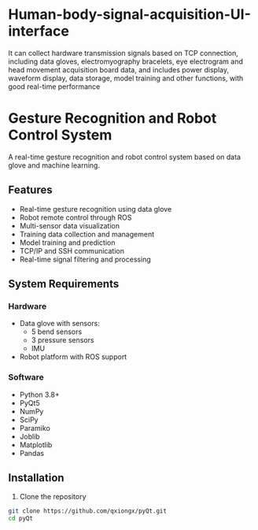 # Human-body-signal-acquisition-UI-interface
It can collect hardware transmission signals based on TCP connection, including data gloves, electromyography bracelets, eye electrogram and head movement acquisition board data, and includes power display, waveform display, data storage, model training and other functions, with good real-time performance
# Gesture Recognition and Robot Control System

A real-time gesture recognition and robot control system based on data glove and machine learning.

## Features

- Real-time gesture recognition using data glove
- Robot remote control through ROS
- Multi-sensor data visualization
- Training data collection and management
- Model training and prediction
- TCP/IP and SSH communication
- Real-time signal filtering and processing

## System Requirements

### Hardware
- Data glove with sensors:
  - 5 bend sensors
  - 3 pressure sensors
  - IMU
- Robot platform with ROS support

### Software
- Python 3.8+
- PyQt5
- NumPy
- SciPy
- Paramiko
- Joblib
- Matplotlib
- Pandas

## Installation

1. Clone the repository
```bash
git clone https://github.com/qxiongx/pyQt.git
cd pyQt
